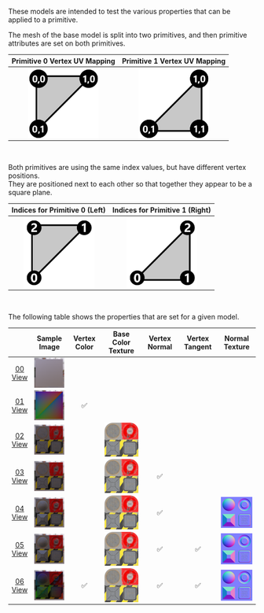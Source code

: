 These models are intended to test the various properties that can be applied to a primitive.  

The mesh of the base model is split into two primitives, and then primitive attributes are set on both primitives.  

Primitive 0 Vertex UV Mapping | Primitive 1 Vertex UV Mapping
:---: | :---:
<img src="Figures/UVSpace2.png" height="144" width="144" align="middle"> | <img src="Figures/UVSpace3.png" height="144" width="144" align="middle"> 

<br>

Both primitives are using the same index values, but have different vertex positions.  
They are positioned next to each other so that together they appear to be a square plane.

Indices for Primitive 0 (Left) | Indices for Primitive 1 (Right)
:---: | :---:
<img src="Figures/Indices_Primitive0.png" height="144" width="144" align="middle"> | <img src="Figures/Indices_Primitive1.png" height="144" width="144" align="middle">


<br>

The following table shows the properties that are set for a given model.  

|   | Sample Image | Vertex Color | Base Color Texture | Vertex Normal | Vertex Tangent | Normal Texture |
| :---: | :---: | :---: | :---: | :---: | :---: | :---: |
| [00](Mesh_Primitives_00.gltf)<br>[View](https://bghgary.github.io/glTF-Asset-Generator/Preview/BabylonJS/?fileName=Mesh_Primitives_00.gltf) | [<img src="Figures/Thumbnails/Mesh_Primitives_00.png" align="middle">](SampleImages/Mesh_Primitives_00.png) |   |   |   |   |   |
| [01](Mesh_Primitives_01.gltf)<br>[View](https://bghgary.github.io/glTF-Asset-Generator/Preview/BabylonJS/?fileName=Mesh_Primitives_01.gltf) | [<img src="Figures/Thumbnails/Mesh_Primitives_01.png" align="middle">](SampleImages/Mesh_Primitives_01.png) | :white_check_mark: |   |   |   |   |
| [02](Mesh_Primitives_02.gltf)<br>[View](https://bghgary.github.io/glTF-Asset-Generator/Preview/BabylonJS/?fileName=Mesh_Primitives_02.gltf) | [<img src="Figures/Thumbnails/Mesh_Primitives_02.png" align="middle">](SampleImages/Mesh_Primitives_02.png) |   | [<img src="Figures/Thumbnails/BaseColor_Plane.png" align="middle">](Figures/Textures/BaseColor_Plane.png) |   |   |   |
| [03](Mesh_Primitives_03.gltf)<br>[View](https://bghgary.github.io/glTF-Asset-Generator/Preview/BabylonJS/?fileName=Mesh_Primitives_03.gltf) | [<img src="Figures/Thumbnails/Mesh_Primitives_03.png" align="middle">](SampleImages/Mesh_Primitives_03.png) |   | [<img src="Figures/Thumbnails/BaseColor_Plane.png" align="middle">](Figures/Textures/BaseColor_Plane.png) | :white_check_mark: |   |   |
| [04](Mesh_Primitives_04.gltf)<br>[View](https://bghgary.github.io/glTF-Asset-Generator/Preview/BabylonJS/?fileName=Mesh_Primitives_04.gltf) | [<img src="Figures/Thumbnails/Mesh_Primitives_04.png" align="middle">](SampleImages/Mesh_Primitives_04.png) |   | [<img src="Figures/Thumbnails/BaseColor_Plane.png" align="middle">](Figures/Textures/BaseColor_Plane.png) | :white_check_mark: |   | [<img src="Figures/Thumbnails/Normal_Plane.png" align="middle">](Figures/Textures/Normal_Plane.png) |
| [05](Mesh_Primitives_05.gltf)<br>[View](https://bghgary.github.io/glTF-Asset-Generator/Preview/BabylonJS/?fileName=Mesh_Primitives_05.gltf) | [<img src="Figures/Thumbnails/Mesh_Primitives_05.png" align="middle">](SampleImages/Mesh_Primitives_05.png) |   | [<img src="Figures/Thumbnails/BaseColor_Plane.png" align="middle">](Figures/Textures/BaseColor_Plane.png) | :white_check_mark: | :white_check_mark: | [<img src="Figures/Thumbnails/Normal_Plane.png" align="middle">](Figures/Textures/Normal_Plane.png) |
| [06](Mesh_Primitives_06.gltf)<br>[View](https://bghgary.github.io/glTF-Asset-Generator/Preview/BabylonJS/?fileName=Mesh_Primitives_06.gltf) | [<img src="Figures/Thumbnails/Mesh_Primitives_06.png" align="middle">](SampleImages/Mesh_Primitives_06.png) | :white_check_mark: | [<img src="Figures/Thumbnails/BaseColor_Plane.png" align="middle">](Figures/Textures/BaseColor_Plane.png) | :white_check_mark: | :white_check_mark: | [<img src="Figures/Thumbnails/Normal_Plane.png" align="middle">](Figures/Textures/Normal_Plane.png) |
 
